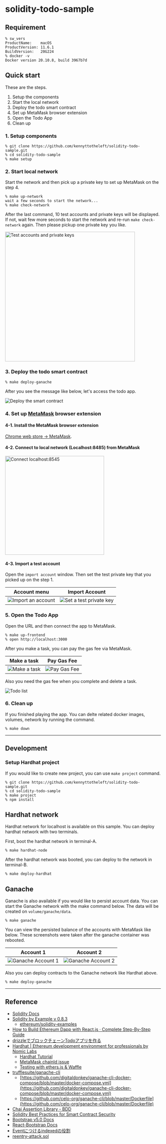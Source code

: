 # solidity-todo-sample

## Requirement

```shell
% sw_vers
ProductName:    macOS
ProductVersion: 11.6.1
BuildVersion:   20G224
% docker -v
Docker version 20.10.8, build 3967b7d
```

## Quick start

These are the steps.

1. Setup the components
2. Start the local network
3. Deploy the todo smart contract
4. Set up MetaMask browser extension
5. Open the Todo App
6. Clean up

### 1. Setup components

```shell
% git clone https://github.com/kennyttotheleft/solidity-todo-sample.git
% cd solidity-todo-sample
% make setup
```

### 2. Start local network

Start the network and then pick up a private key to set up MetaMask on the step 4.

```shell
% make up-network
wait a few seconds to start the network...
% make check-network
```

After the last command, 10 test accounts and private keys will be displayed.
If not, wait few more seconds to start the network and re-run `make check-network` again.
Then please pickup one private key you like.

<img src="./docs/img/test-private-keys.png" alt="Test accounts and private keys" width="420px" />

### 3. Deploy the todo smart contract

```shell
% make deploy-ganache
```

After you see the message like below, let's access the todo app.

![Deploy the smart contract](docs/img/deploy-smart-contract.png)

### 4. Set up [MetaMask](https://metamask.io/) browser extension

#### 4-1. Install the MetaMask browser extension

[Chrome web store -> MetaMask](https://chrome.google.com/webstore/detail/metamask/nkbihfbeogaeaoehlefnkodbefgpgknn?hl=ja).

#### 4-2. Connect to local network (Localhost:8485) from MetaMask

<img src="./docs/img/metamask-connect-localhost.png" alt="Connect localhost:8545" width="320" />

#### 4-3. Import a test account

Open the `import account` window. Then set the test private key that you picked up on the step 1.

| Account menu | Import Account|
|---|---|
| ![Import an account](./docs/img/metamask-import-account-1.png) | ![Set a test private key](docs/img/metamask-import-account-2.png) |

### 5. Open the Todo App

Open the URL and then connect the app to MetaMask.

```shell
% make up-frontend
% open http://localhost:3000
```

After you make a task, you can pay the gas fee via MetaMask.

| Make a task | Pay Gas Fee |
|---|---|
|![Make a task](./docs/img/add-todo-1.png) | ![Pay Gas Fee](./docs/img/add-todo-2.png)|

Also you need the gas fee when you complete and delete a task.

![Todo list](docs/img/todo-list.png)

### 6. Clean up

If you finished playing the app. You can delte related docker images, volumes, network by running the command.

```shell
% make down
```

---

## Development

### Setup Hardhat project

If you would like to create new project, you can use `make project` command.

```shell
% git clone https://github.com/kennyttotheleft/solidity-todo-sample.git
% cd solidity-todo-sample
% make project
% npm install
```

## Hardhat network

Hardhat network for localhost is available on this sample. You can deploy hardhat network with two terminals.

First, boot the hardhat network in terminal-A.

```shell
% make hardhat-node
```

After the hardhat network was booted, you can deploy to the network in terminal-B.

```shell
% make deploy-hardhat
```

## Ganache

Ganache is also available if you would like to persist account data. You can start the Ganache network with the make command below.
The data will be created on `volume/ganache/data`.

```shell
% make ganache
```

You can view the persisted balance of the accounts with MetaMask like below. These screenshots were taken after the ganache container was rebooted.

| Account 1 | Account 2 |
|---|---|
|![Ganache Account 1](./docs/img/ganache-account-1.png)|![Ganache Account 2](./docs/img/ganache-account-2.png)|

Also you can deploy contracts to the Ganache network like Hardhat above.

```shell
% make deploy-ganache
```

---

## Reference

- [Solidity Docs](https://solidity-jp.readthedocs.io/ja/latest/index.html)
- [Solidity by Example v 0.8.3](https://solidity-by-example.org/)
  - [ethereum/solidity-examples](https://github.com/ethereum/solidity-examples)
- [How to Build Ethereum Dapp with React.js · Complete Step-By-Step Guide](https://www.dappuniversity.com/articles/ethereum-dapp-react-tutorial)
- [drizzleでブロックチェーンTodoアプリを作る](https://qiita.com/hitsuji-haneta/items/5d4f7717335a2887d197#%E3%83%95%E3%83%AD%E3%83%B3%E3%83%88%E3%82%A8%E3%83%B3%E3%83%89%E5%81%B4%E3%81%AE%E6%A7%8B%E7%AF%89)
- [Hardhat | Ethereum development environment for professionals by Nomic Labs](https://hardhat.org/)
  - [Hardhat Tutorial](https://hardhat.org/tutorial/)
  - [MetaMask chainId issue](https://hardhat.org/metamask-issue.html)
  - [Testing with ethers.js & Waffle](https://hardhat.org/guides/waffle-testing.html)
- [trufflesuite/ganache-cli](https://hub.docker.com/r/trufflesuite/ganache-cli/dockerfile)
  - [https://github.com/digitaldonkey/ganache-cli-docker-compose/blob/master/docker-compose.yml](https://github.com/digitaldonkey/ganache-cli-docker-compose/blob/master/docker-compose.yml)
  - [https://github.com/celo-org/ganache-cli/blob/master/Dockerfile](https://github.com/celo-org/ganache-cli/blob/master/Dockerfile)
- [Chai Assertion Library - BDD](https://www.chaijs.com/api/bdd/)
- [Solidity Best Practices for Smart Contract Security](https://consensys.net/blog/developers/solidity-best-practices-for-smart-contract-security/)
- [Bootstrap v5.0 Docs](https://getbootstrap.jp/docs/5.0/getting-started/introduction/)
- [React-Bootstrap Docs](https://react-bootstrap.netlify.app/getting-started/introduction/)
- [Eventにつけるindexedの役割](https://y-nakajo.hatenablog.com/entry/2017/12/08/144643)
- [reentry-attack.sol](https://github.com/raineorshine/solidity-by-example#reentry-attacksol)
